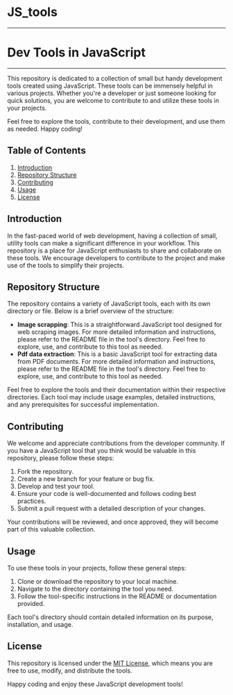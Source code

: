 # JS_tools
---
# Dev Tools in JavaScript

---

This repository is dedicated to a collection of small but handy development tools created using JavaScript. These tools can be immensely helpful in various projects. Whether you're a developer or just someone looking for quick solutions, you are welcome to contribute to and utilize these tools in your projects.

Feel free to explore the tools, contribute to their development, and use them as needed. Happy coding!

## Table of Contents

1. [Introduction](#introduction)
2. [Repository Structure](#repository-structure)
3. [Contributing](#contributing)
4. [Usage](#usage)
5. [License](#license)

## Introduction

In the fast-paced world of web development, having a collection of small, utility tools can make a significant difference in your workflow. This repository is a place for JavaScript enthusiasts to share and collaborate on these tools. We encourage developers to contribute to the project and make use of the tools to simplify their projects.

## Repository Structure

The repository contains a variety of JavaScript tools, each with its own directory or file. Below is a brief overview of the structure:

- **Image scrapping**: This is a straightforward JavaScript tool designed for web scraping images. For more detailed information and instructions, please refer to the README file in the tool's directory. Feel free to explore, use, and contribute to this tool as needed.
- **Pdf data extraction**: This is a basic JavaScript tool for extracting data from PDF documents. For more detailed information and instructions, please refer to the README file in the tool's directory. Feel free to explore, use, and contribute to this tool as needed.
  

Feel free to explore the tools and their documentation within their respective directories. Each tool may include usage examples, detailed instructions, and any prerequisites for successful implementation.

## Contributing

We welcome and appreciate contributions from the developer community. If you have a JavaScript tool that you think would be valuable in this repository, please follow these steps:

1. Fork the repository.
2. Create a new branch for your feature or bug fix.
3. Develop and test your tool.
4. Ensure your code is well-documented and follows coding best practices.
5. Submit a pull request with a detailed description of your changes.

Your contributions will be reviewed, and once approved, they will become part of this valuable collection.

## Usage

To use these tools in your projects, follow these general steps:

1. Clone or download the repository to your local machine.
2. Navigate to the directory containing the tool you need.
3. Follow the tool-specific instructions in the README or documentation provided.

Each tool's directory should contain detailed information on its purpose, installation, and usage.

## License

This repository is licensed under the [MIT License](LICENSE), which means you are free to use, modify, and distribute the tools.

Happy coding and enjoy these JavaScript development tools!
